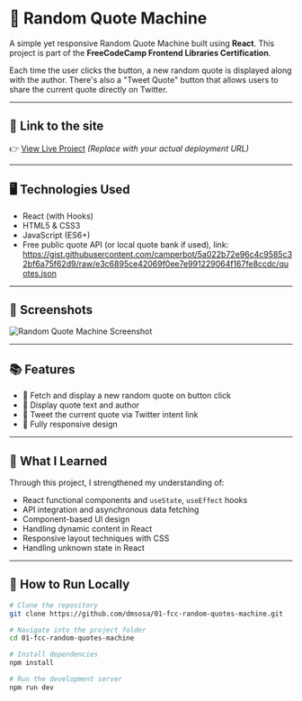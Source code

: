 # 🧠 Random Quote Machine

A simple yet responsive Random Quote Machine built using **React**. This project is part of the **FreeCodeCamp Frontend Libraries Certification**.

Each time the user clicks the button, a new random quote is displayed along with the author. There's also a "Tweet Quote" button that allows users to share the current quote directly on Twitter.

---

## 🚀 Link to the site

👉 [View Live Project]([https://your-live-project-url.com](https://dmsosa.github.io/01-fcc-random-quotes-machine/))  
*(Replace with your actual deployment URL)*

---

## 🖥️ Technologies Used

- React (with Hooks)
- HTML5 & CSS3
- JavaScript (ES6+)
- Free public quote API (or local quote bank if used), link: https://gist.githubusercontent.com/camperbot/5a022b72e96c4c9585c32bf6a75f62d9/raw/e3c6895ce42069f0ee7e991229064f167fe8ccdc/quotes.json

---

## 📸 Screenshots

![Random Quote Machine Screenshot]()  

---

## 📚 Features

- 🎲 Fetch and display a new random quote on button click
- 🧾 Display quote text and author
- 🔗 Tweet the current quote via Twitter intent link
- 📱 Fully responsive design

---

## 🧠 What I Learned

Through this project, I strengthened my understanding of:

- React functional components and `useState`, `useEffect` hooks
- API integration and asynchronous data fetching
- Component-based UI design
- Handling dynamic content in React
- Responsive layout techniques with CSS
- Handling unknown state in React

---

## 📁 How to Run Locally

```bash
# Clone the repository
git clone https://github.com/dmsosa/01-fcc-random-quotes-machine.git

# Navigate into the project folder
cd 01-fcc-random-quotes-machine

# Install dependencies
npm install

# Run the development server
npm run dev
